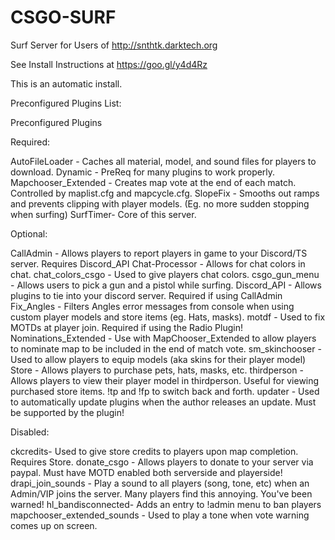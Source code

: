 # CSGO-SURF
Surf Server for Users of http://snthtk.darktech.org

See Install Instructions at https://goo.gl/y4d4Rz

This is an automatic install.

Preconfigured Plugins List:

Preconfigured Plugins​


Required:

AutoFileLoader - Caches all material, model, and sound files for players to download.
Dynamic - PreReq for many plugins to work properly.
Mapchooser_Extended - Creates map vote at the end of each match. Controlled by maplist.cfg and mapcycle.cfg.
SlopeFix - Smooths out ramps and prevents clipping with player models. (Eg. no more sudden stopping when surfing)
SurfTimer- Core of this server.

Optional:

CallAdmin - Allows players to report players in game to your Discord/TS server. Requires Discord_API
Chat-Processor - Allows for chat colors in chat.
chat_colors_csgo - Used to give players chat colors.
csgo_gun_menu - Allows users to pick a gun and a pistol while surfing.
Discord_API - Allows plugins to tie into your discord server. Required if using CallAdmin
Fix_Angles - Filters Angles error messages from console when using custom player models and store items (eg. Hats, masks).
motdf - Used to fix MOTDs at player join. Required if using the Radio Plugin!
Nominations_Extended - Use with MapChooser_Extended to allow players to nominate map to be included in the end of match vote.
sm_skinchooser - Used to allow players to equip models (aka skins for their player model)
Store - Allows players to purchase pets, hats, masks, etc.
thirdperson - Allows players to view their player model in thirdperson. Useful for viewing purchased store items. !tp and !fp to switch back and forth.
updater - Used to automatically update plugins when the author releases an update. Must be supported by the plugin!

Disabled:

ckcredits- Used to give store credits to players upon map completion. Requires Store.
donate_csgo - Allows players to donate to your server via paypal. Must have MOTD enabled both serverside and playerside!
drapi_join_sounds - Play a sound to all players (song, tone, etc) when an Admin/VIP joins the server. Many players find this annoying. You've been warned!
hl_bandisconnected- Adds an entry to !admin menu to ban players 
mapchooser_extended_sounds - Used to play a tone when vote warning comes up on screen.
